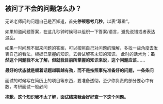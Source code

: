 ## 被问了不会的问题怎么办？

无论老师问的问题自己是否知道，首先**停顿思考几秒**，以表“尊重”。

如果知道问题答案，在这几秒钟时候可以组织一下答案/语言，避免说错或者表达混乱。

如果一时间想不起来问题的答案，可以按照自己对问题的理解，多找一些角度去发表自己的看法。根据已掌握的知识，去尝试解答未知的知识。 此时的话术为：**虽然这个问题我不太了解，但就我目前所掌握的知识来说，这个问题应该……**

**最好的状态就是顺着话题越聊越有劲，而不是按照事先准备好的问题，一条条问**

面试的时候写在简历上的项目等东西，要准备透彻，至少你负责的部分要心中有数，考研面试一般必问

**抱歉，这个知识我不太了解，面试结束我会好好查一下这个问题。**

